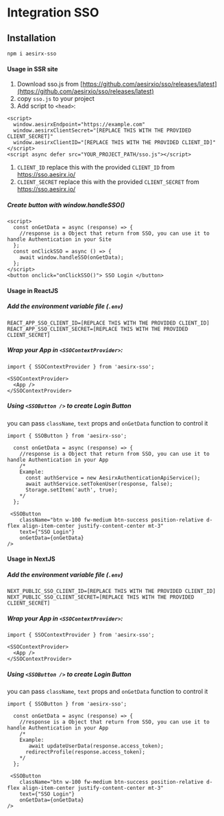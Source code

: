 # Integration SSO

## Installation
`npm i aesirx-sso`

#### Usage in SSR site
1. Download sso.js from [https://github.com/aesirxio/sso/releases/latest](https://github.com/aesirxio/sso/releases/latest)
1. copy `sso.js` to your project
1. Add script to `<head>`:
```
<script>
  window.aesirxEndpoint="https://example.com"
  window.aesirxClientSecret="[REPLACE THIS WITH THE PROVIDED CLIENT_SECRET]"
  window.aesirxClientID="[REPLACE THIS WITH THE PROVIDED CLIENT_ID]"
</script>
<script async defer src="YOUR_PROJECT_PATH/sso.js"></script>
```
1. `CLIENT_ID` replace this with the provided `CLIENT_ID` from https://sso.aesirx.io/
2. `CLIENT_SECRET` replace this with the provided `CLIENT_SECRET` from https://sso.aesirx.io/
##### Create button with window.handleSSO()
```
<script>
  const onGetData = async (response) => {
    //response is a Object that return from SSO, you can use it to handle Authentication in your Site
  };
  const onClickSSO = async () => {
    await window.handleSSO(onGetData);
  };
</script>
<button onclick="onClickSSO()"> SSO Login </button>

```
#### Usage in ReactJS
##### Add the environment variable file (`.env`)

```
REACT_APP_SSO_CLIENT_ID=[REPLACE THIS WITH THE PROVIDED CLIENT_ID]
REACT_APP_SSO_CLIENT_SECRET=[REPLACE THIS WITH THE PROVIDED CLIENT_SECRET]
```

##### Wrap your App in `<SSOContextProvider>`:

```
import { SSOContextProvider } from 'aesirx-sso';

<SSOContextProvider>
  <App />
</SSOContextProvider>
```

##### Using `<SSOButton />` to create Login Button
you can pass `className`, `text` props and `onGetData` function to control it
```
import { SSOButton } from 'aesirx-sso';

  const onGetData = async (response) => {
    //response is a Object that return from SSO, you can use it to handle Authentication in your App
    /*
    Example:
      const authService = new AesirxAuthenticationApiService();
      await authService.setTokenUser(response, false);
      Storage.setItem('auth', true);
    */
  };

 <SSOButton
    className="btn w-100 fw-medium btn-success position-relative d-flex align-item-center justify-content-center mt-3"
    text={"SSO Login"}
    onGetData={onGetData}
/>
```

#### Usage in NextJS
##### Add the environment variable file (`.env`)

```
NEXT_PUBLIC_SSO_CLIENT_ID=[REPLACE THIS WITH THE PROVIDED CLIENT_ID]
NEXT_PUBLIC_SSO_CLIENT_SECRET=[REPLACE THIS WITH THE PROVIDED CLIENT_SECRET]
```

##### Wrap your App in `<SSOContextProvider>`:

```
import { SSOContextProvider } from 'aesirx-sso';

<SSOContextProvider>
  <App />
</SSOContextProvider>
```

##### Using `<SSOButton />` to create Login Button
you can pass `className`, `text` props and `onGetData` function to control it
```
import { SSOButton } from 'aesirx-sso';

  const onGetData = async (response) => {
    //response is a Object that return from SSO, you can use it to handle Authentication in your App
    /*
    Example:
       await updateUserData(response.access_token);
      redirectProfile(response.access_token);
    */
  };

 <SSOButton
    className="btn w-100 fw-medium btn-success position-relative d-flex align-item-center justify-content-center mt-3"
    text={"SSO Login"}
    onGetData={onGetData}
/>
```
